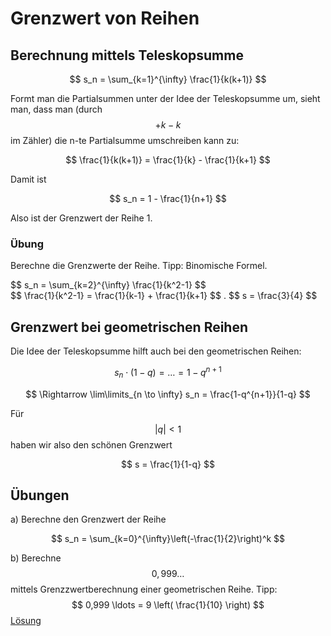 # Grenzwert von Reihen

## Berechnung mittels Teleskopsumme

$$ s_n = \sum_{k=1}^{\infty} \frac{1}{k(k+1)}   $$

Formt man die Partialsummen unter der Idee der Teleskopsumme um, sieht man, dass man (durch $$ +k-k $$ im Zähler) die n-te Partialsumme umschreiben kann zu:

$$ \frac{1}{k(k+1)} = \frac{1}{k} - \frac{1}{k+1}    $$

Damit ist

$$ s_n = 1 - \frac{1}{n+1}  $$

Also ist der Grenzwert der Reihe 1.

### Übung
Berechne die Grenzwerte der Reihe. Tipp: Binomische Formel.

<div class="aufgabe">
$$ s_n = \sum_{k=2}^{\infty} \frac{1}{k^2-1}   $$
<div class="loesung">$$ \frac{1}{k^2-1} = \frac{1}{k-1} + \frac{1}{k+1}  $$ . $$ s = \frac{3}{4}  $$
 </div></div>


## Grenzwert bei geometrischen Reihen

Die Idee der Teleskopsumme hilft auch bei den geometrischen Reihen:

$$ s_n \cdot (1-q) = \ldots = 1 - q^{n+1} $$

$$ \Rightarrow  \lim\limits_{n \to \infty}  s_n = \frac{1-q^{n+1}}{1-q} $$

Für $$ |q|< 1 $$ haben wir also den schönen Grenzwert

$$ s = \frac{1}{1-q}  $$

## Übungen

a) Berechne den Grenzwert der Reihe

$$ s_n = \sum_{k=0}^{\infty}\left(-\frac{1}{2}\right)^k   $$

b) Berechne $$ 0,999 \ldots $$  mittels Grenzzwertberechnung einer geometrischen Reihe. Tipp: $$ 0,999 \ldots = 9 \left( \frac{1}{10} \right) $$ [Lösung](https://de.wikipedia.org/wiki/0,999%E2%80%A6#Analytischer_Beweis)
